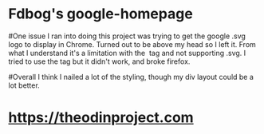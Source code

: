 # Fdbog's google-homepage
#One issue I ran into doing this project was trying to get the google .svg logo to display in Chrome. Turned out to be above my head so I left it. From what I understand it's a limitation with the <img> tag and not supporting .svg. I tried to use the <object> tag but it didn't work, and broke firefox. 

#Overall I think I nailed a lot of the styling, though my div layout could be a lot better.


# https://theodinproject.com
